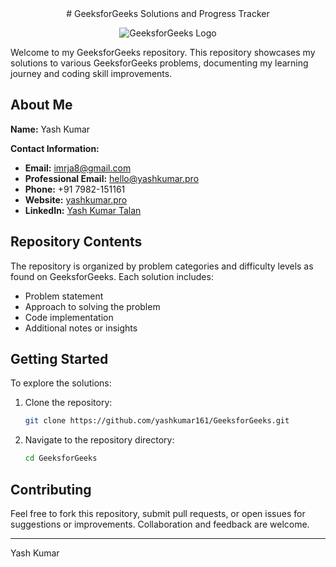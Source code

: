 <div align="center">
  # GeeksforGeeks Solutions and Progress Tracker

![GeeksforGeeks Logo](https://media.geeksforgeeks.org/wp-content/cdn-uploads/20210420155809/gfg-new-logo.png)
</div>
Welcome to my GeeksforGeeks repository. This repository showcases my solutions to various GeeksforGeeks problems, documenting my learning journey and coding skill improvements.

## About Me

**Name:** Yash Kumar

**Contact Information:**
- **Email:** imrja8@gmail.com
- **Professional Email:** hello@yashkumar.pro
- **Phone:** +91 7982-151161
- **Website:** [yashkumar.pro](https://www.yashkumar.pro)
- **LinkedIn:** [Yash Kumar Talan](https://www.linkedin.com/in/yash-kumar-talan/)

## Repository Contents

The repository is organized by problem categories and difficulty levels as found on GeeksforGeeks. Each solution includes:
- Problem statement
- Approach to solving the problem
- Code implementation
- Additional notes or insights

## Getting Started

To explore the solutions:
1. Clone the repository:
    ```bash
    git clone https://github.com/yashkumar161/GeeksforGeeks.git
    ```
2. Navigate to the repository directory:
    ```bash
    cd GeeksforGeeks
    ```

## Contributing

Feel free to fork this repository, submit pull requests, or open issues for suggestions or improvements. Collaboration and feedback are welcome.

---

Yash Kumar
